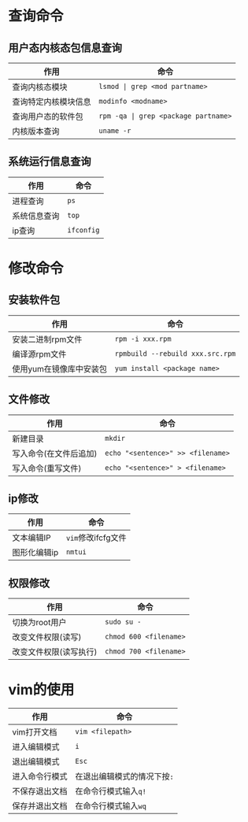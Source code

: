# 查询命令
## 用户态内核态包信息查询
|作用|命令|
|----|----|
|查询内核态模块|`lsmod \| grep <mod partname> ` |
|查询特定内核模块信息|`modinfo <modname>`|
|查询用户态的软件包|`rpm -qa \| grep <package partname>`|
|内核版本查询| `uname -r`|
## 系统运行信息查询
|作用|命令|
|---|---|
| 进程查询 | `ps` |
| 系统信息查询 | `top`|
| ip查询 |`ifconfig`|

# 修改命令
## 安装软件包
|作用|命令|
|---|---|
|安装二进制rpm文件| `rpm -i xxx.rpm`|
|编译源rpm文件| `rpmbuild --rebuild xxx.src.rpm` |
|使用yum在镜像库中安装包|`yum install <package name>`|
## 文件修改
|作用|命令|
|---|---|
|新建目录|`mkdir`|
|写入命令(在文件后追加)|`echo "<sentence>" >> <filename>`|
|写入命令(重写文件)|`echo "<sentence>" > <filename> `|
## ip修改
|作用|命令|
|---|---|
|文本编辑IP|`vim`修改ifcfg文件|
|图形化编辑ip|`nmtui`|
## 权限修改
|作用|命令|
|---|---|
|切换为root用户|`sudo su -`|
|改变文件权限(读写)|`chmod 600 <filename>`|
|改变文件权限(读写执行)|`chmod 700 <filename>`|



# vim的使用
|作用|命令|
|---|---|
|vim打开文档| `vim <filepath>`|
|进入编辑模式|`i`|
|退出编辑模式|`Esc`|
|进入命令行模式|在退出编辑模式的情况下按`:`|
|不保存退出文档|在命令行模式输入`q!`|
|保存并退出文档|在命令行模式输入`wq`|


